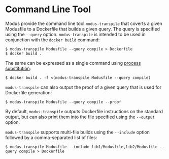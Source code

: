 # Command Line Tool

Modus provide the command line tool `modus-transpile` that coverts a given Modusfile to a Dockerfile that builds a given query. The query is specified using the `--query` option. `modus-transpile` is intended to be used in conjunction with the `docker build` command:

    $ modus-transpile Modusfile --query compile > Dockerfile
    $ docker build .

The same can be expressed as a single command using [process substitution](https://www.gnu.org/software/bash/manual/html_node/Process-Substitution.html):

    $ docker build . -f <(modus-transpile Modusfile --query compile)
    


`modus-transpile` can also output the proof of a given query that is used for Dockerfile generation:

    $ modus-transpile Modusfile --query compile --proof

By default, `modus-transpile` outputs Dockerfile instructions on the standard output, but can also print them into the file specified using the `--output` option.

`modus-transpile` supports multi-file builds using the `--include` option followed by a comma-separated list of files:

    $ modus-transpile Modusfile --include lib1/Modusfile,lib2/Modusfile --query compile > Dockerfile


